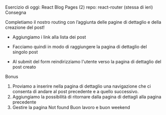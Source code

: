 
Esercizio di oggi: React Blog Pages (2)
repo: react-router  (stessa di ieri)
Consegna

Completiamo il nostro routing con l’aggiunta delle pagine di dettaglio e della creazione del post!

- Aggiungiamo i link alla lista dei post

- Facciamo quindi in modo di raggiungere la pagina di dettaglio del singolo post

- Al submit del form reindirizziamo l'utente verso la pagina di dettaglio del post creato


Bonus
1. Proviamo a inserire nella pagina di dettaglio una navigazione che ci consenta di andare al post precedente e a quello successivo.
2. Aggiungiamo la possibilità di ritornare dalla pagina di dettagli alla pagina precedente
3. Gestire la pagina Not found
Buon lavoro e buon weekend